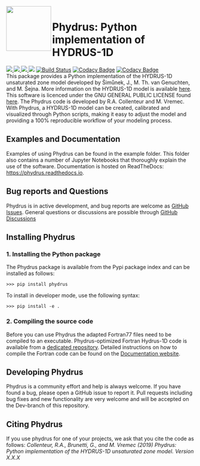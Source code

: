 <img src=https://github.com/phydrus/phydrus/blob/master/docs/_static/logo.png width=120, align=left>

# Phydrus: Python implementation of HYDRUS-1D

<a href="http://www.gnu.org/licenses/gpl-3.0.txt"><img src=https://img.shields.io/github/license/phydrus/phydrus> </a>
<a href="https://pypi.python.org/pypi/phydrus"> <img src=https://img.shields.io/pypi/pyversions/phydrus> </a>
<a href="https://github.com/pastas/phydrus/releases"> <img src=https://img.shields.io/github/release-pre/phydrus/phydrus> </a>
<a href="https://phydrus.readthedocs.io/en/latest/?badge=latest"> <img src="https://readthedocs.org/projects/phydrus/badge/?version=latest"></a>
[![Build Status](https://travis-ci.org/phydrus/phydrus.svg?branch=master)](https://travis-ci.org/raoulcollenteur/phydrus)
[![Codacy Badge](https://api.codacy.com/project/badge/Grade/4235a7486bea41c8b09e2acfa5e93e5f)](https://www.codacy.com/gh/phydrus/phydrus?utm_source=github.com&amp;utm_medium=referral&amp;utm_content=phydrus/phydrus&amp;utm_campaign=Badge_Grade)
[![Codacy Badge](https://api.codacy.com/project/badge/Coverage/4235a7486bea41c8b09e2acfa5e93e5f)](https://www.codacy.com/gh/phydrus/phydrus?utm_source=github.com&utm_medium=referral&utm_content=phydrus/phydrus&utm_campaign=Badge_Coverage)
<br>
This package provides a Python implementation of the HYDRUS-1D unsaturated zone model developed by Šimůnek, J., M. Th. van Genuchten, and M. Šejna.
More information on the HYDRUS-1D model is available [here](https://www.pc-progress.com/en/Default.aspx?hydrus-1d). This software is licenced under the GNU GENERAL PUBLIC LICENSE found [here](http://www.gnu.org/licenses/gpl-3.0.txt). The Phydrus code is developed by R.A. Collenteur and M. Vremec. With Phydrus, a HYDRUS-1D model can be created, calibrated and visualized through Python scripts, making it easy to adjust the model and providing a 100% reproducible workflow of your modeling process.

## Examples and Documentation
Examples of using Phydrus can be found in the example folder. This folder also contains a number of Jupyter Notebooks that thoroughly explain the use of the software. Documentation is hosted on ReadTheDocs: https://phydrus.readthedocs.io. 

## Bug reports and Questions
Phydrus is in active development, and bug reports are welcome as [GitHub Issues](https://github.com/phydrus/phydrus/issues). General questions or 
discussions are possible through [GitHub Discussions](https://github.com/phydrus/phydrus/discussions)

## Installing Phydrus
### 1. Installing the Python package
The Phydrus package is available from the Pypi package index and can be installed as follows:

`>>> pip install phydrus`

To install in developer mode, use the following syntax:

`>>> pip install -e .`

### 2. Compiling the source code
Before you can use Phydrus the adapted Fortran77 files need to be compiled to an executable. Phydrus-optimized Fortran Hydrus-1D code is available 
from a [dedicated repository](https://github.com/phydrus/source_code). Detailed instructions on how to compile the Fortran code can be found on the [Documentation website](https://phydrus.readthedocs.io/en/latest/getting_started.html).
 
## Developing Phydrus
Phydrus is a community effort and help is always welcome. If you have found a bug, please open a GitHub issue to report it. Pull requests including bug fixes and new functionality are very welcome and will be accepted on the Dev-branch of this repository.

## Citing Phydrus
If you use phydrus for one of your projects, we ask that you cite the code as follows:
*Collenteur, R.A., Brunetti, G., and M. Vremec (2019) Phydrus: Python implementation of the HYDRUS-1D unsaturated zone model. Version X.X.X* 
